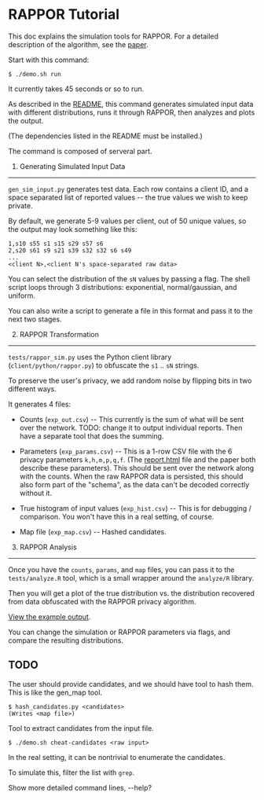 RAPPOR Tutorial
===============

This doc explains the simulation tools for RAPPOR.  For a detailed description
of the algorithm, see the [paper](http://arxiv.org/abs/1407.6981).

Start with this command:

    $ ./demo.sh run

It currently takes 45 seconds or so to run.

As described in the [README](../README.html), this command generates simulated
input data with different distributions, runs it through RAPPOR, then analyzes
and plots the output.

(The dependencies listed in the README must be installed.)

The command is composed of serveral part.

1. Generating Simulated Input Data
----------------------------------

`gen_sim_input.py` generates test data.  Each row contains a client ID, and a
space separated list of reported values -- the true values we wish to keep
private.

By default, we generate 5-9 values per client, out of 50 unique values, so the
output may look something like this:

    1,s10 s55 s1 s15 s29 s57 s6
    2,s20 s61 s9 s21 s39 s32 s32 s6 s49
    ...
    <client N>,<client N's space-separated raw data>

You can select the distribution of the `sN` values by passing a flag.  The
shell script loops through 3 distributions: exponential, normal/gaussian, and
uniform.

You can also write a script to generate a file in this format and pass it to
the next two stages.

2. RAPPOR Transformation
------------------------

`tests/rappor_sim.py` uses the Python client library
(`client/python/rappor.py`) to obfuscate the `s1` .. `sN` strings.

To preserve the user's privacy, we add random noise by flipping bits in two
different ways.

<!-- TODO: a realistic data set would be nice? How could we generate one?  -->

It generates 4 files:

- Counts (`exp_out.csv`) -- This currently is the sum of what will be sent over
  the network.  TODO: change it to output individual reports.  Then have a
  separate tool that does the summing.

- Parameters (`exp_params.csv`) -- This is a 1-row CSV file with the 6 privacy parameters
  `k,h,m,p,q,f`. (The [report.html](../report.html) file and the paper both
  describe these parameters).  This should be sent over the network along with
  the counts.  When the raw RAPPOR data is persisted, this should also form
  part of the "schema", as the data can't be decoded correctly without it.

- True histogram of input values (`exp_hist.csv`) -- This is for debugging /
  comparison.  You won't have this in a real setting, of course.

- Map file (`exp_map.csv`) -- Hashed candidates.  


3. RAPPOR Analysis
------------------

Once you have the `counts`, `params`, and `map` files, you can pass it to the
`tests/analyze.R` tool, which is a small wrapper around the `analyze/R`
library.

Then you will get a plot of the true distribution vs. the distribution
recovered from data obfuscated with the RAPPOR privacy algorithm.

[View the example output](../report.html).

You can change the simulation or RAPPOR parameters via flags, and compare the
resulting distributions.

TODO
----

The user should provide candidates, and we should have tool to hash them.  This
is like the gen_map tool.

    $ hash_candidates.py <candidates>
    (Writes <map file>)

Tool to extract candidates from the input file.

    $ ./demo.sh cheat-candidates <raw input>

In the real setting, it can be nontrivial to enumerate the candidates.

To simulate this, filter the list with `grep`.

Show more detailed command lines, --help?

